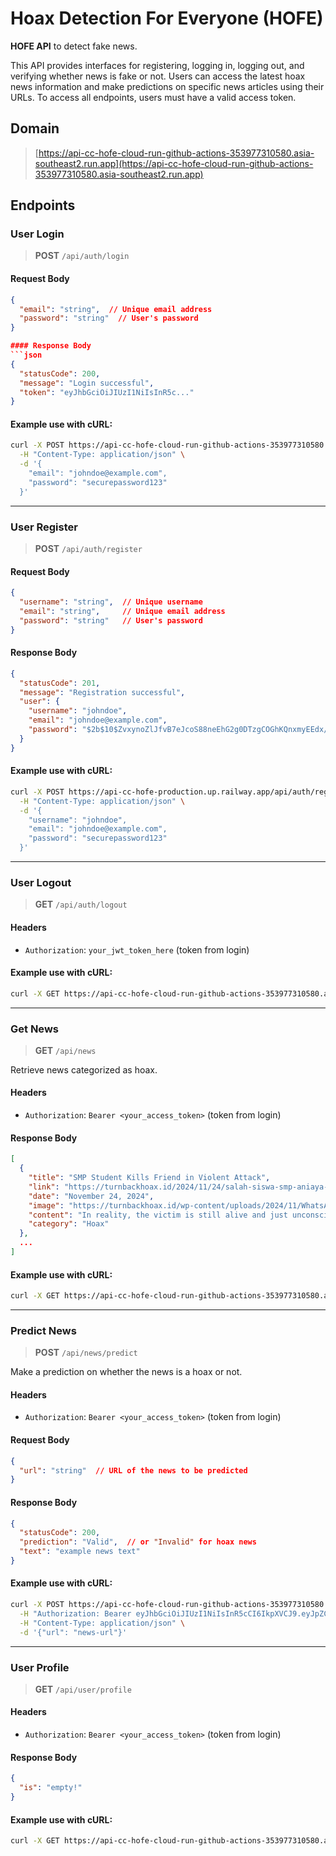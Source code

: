 # Hoax Detection For Everyone (HOFE)

**HOFE API** to detect fake news.

This API provides interfaces for registering, logging in, logging out, and verifying whether news is fake or not. Users can access the latest hoax news information and make predictions on specific news articles using their URLs. To access all endpoints, users must have a valid access token.

## Domain

>  [https://api-cc-hofe-cloud-run-github-actions-353977310580.asia-southeast2.run.app](https://api-cc-hofe-cloud-run-github-actions-353977310580.asia-southeast2.run.app)

## Endpoints

### User Login

> **POST** `/api/auth/login`

#### Request Body
```json
{
  "email": "string",  // Unique email address
  "password": "string"  // User's password
}

#### Response Body
```json
{
  "statusCode": 200,
  "message": "Login successful",
  "token": "eyJhbGciOiJIUzI1NiIsInR5c..."
}
```

#### Example use with cURL:
```bash
curl -X POST https://api-cc-hofe-cloud-run-github-actions-353977310580.asia-southeast2.run.app/api/auth/login \
  -H "Content-Type: application/json" \
  -d '{
    "email": "johndoe@example.com",
    "password": "securepassword123"
  }'
```

---

### User Register

> **POST** `/api/auth/register`

#### Request Body
```json
{
  "username": "string",  // Unique username
  "email": "string",     // Unique email address
  "password": "string"   // User's password
}
```

#### Response Body
```json
{
  "statusCode": 201,
  "message": "Registration successful",
  "user": {
    "username": "johndoe",
    "email": "johndoe@example.com",
    "password": "$2b$10$ZvxynoZlJfvB7eJcoS88neEhG2g0DTzgCOGhKQnxmyEEdx/t4P8ti"
  }
}
```

#### Example use with cURL:
```bash
curl -X POST https://api-cc-hofe-production.up.railway.app/api/auth/register \
  -H "Content-Type: application/json" \
  -d '{
    "username": "johndoe",
    "email": "johndoe@example.com",
    "password": "securepassword123"
  }'
```

---

### User Logout

> **GET** `/api/auth/logout`

#### Headers
- `Authorization`: `your_jwt_token_here` (token from login)

#### Example use with cURL:
```bash
curl -X GET https://api-cc-hofe-cloud-run-github-actions-353977310580.asia-southeast2.run.app/api/auth/logout -H "Authorization: your_jwt_token_here"
```

---

### Get News

> **GET** `/api/news`

Retrieve news categorized as hoax.

#### Headers
- `Authorization`: `Bearer <your_access_token>` (token from login)

#### Response Body
```json
[
  {
    "title": "SMP Student Kills Friend in Violent Attack",
    "link": "https://turnbackhoax.id/2024/11/24/salah-siswa-smp-aniaya-teman-hingga-tewas/",
    "date": "November 24, 2024",
    "image": "https://turnbackhoax.id/wp-content/uploads/2024/11/WhatsApp-Image-2024-11-24-at-17.43.57-326x245.jpeg",
    "content": "In reality, the victim is still alive and just unconscious during the incident.",
    "category": "Hoax"
  },
  ...
]
```

#### Example use with cURL:
```bash
curl -X GET https://api-cc-hofe-cloud-run-github-actions-353977310580.asia-southeast2.run.app/api/news -H "Authorization: Bearer <your_access_token>"
```

---

### Predict News

> **POST** `/api/news/predict`

Make a prediction on whether the news is a hoax or not.

#### Headers
- `Authorization`: `Bearer <your_access_token>` (token from login)

#### Request Body
```json
{
  "url": "string"  // URL of the news to be predicted
}
```

#### Response Body
```json
{
  "statusCode": 200,
  "prediction": "Valid",  // or "Invalid" for hoax news
  "text": "example news text"
}
```

#### Example use with cURL:
```bash
curl -X POST https://api-cc-hofe-cloud-run-github-actions-353977310580.asia-southeast2.run.app/api/news/predict \
  -H "Authorization: Bearer eyJhbGciOiJIUzI1NiIsInR5cCI6IkpXVCJ9.eyJpZCI6IjY3NDM0Nzk4YTYyMTBiODcwOGEwYzI5NCIsInVzZXJuYW1lIjoiYWppbWF1bGFuYSIsImlhdCI6MTczMjQ2MjU3NCwiZXhwIjoxNzMyNDY2MTc0fQ.Smp5K2xeAv_7n3803Wnk4Sd-KeMLrWQI0yRoSfF-5Rc" \
  -H "Content-Type: application/json" \
  -d '{"url": "news-url"}'
```

---

### User Profile

> **GET** `/api/user/profile`

#### Headers
- `Authorization`: `Bearer <your_access_token>` (token from login)

#### Response Body
```json
{
  "is": "empty!"
}
```

#### Example use with cURL:
```bash
curl -X GET https://api-cc-hofe-cloud-run-github-actions-353977310580.asia-southeast2.run.app/api/user/profile -H "Authorization: Bearer <your_access_token>"
```
